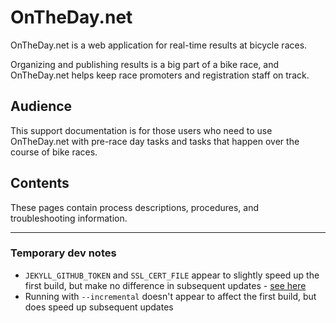 # OnTheDay.net

OnTheDay.net is a web application for real-time results at bicycle races. 

Organizing and publishing results is a big part of a bike race, and OnTheDay.net helps keep race promoters and registration staff on track.

## Audience
This support documentation is for those users who need to use OnTheDay.net with pre-race day tasks and tasks that happen over the course of bike races. 

## Contents
These pages contain process descriptions, procedures, and troubleshooting information. 

---
### Temporary dev notes

- ```JEKYLL_GITHUB_TOKEN``` and ```SSL_CERT_FILE``` appear to slightly speed up the first build, 
  but make no difference in subsequent updates -
  [see here](https://knightcodes.com/miscellaneous/2016/09/13/fix-github-metadata-error.html)
-  Running with ```--incremental``` doesn't appear to affect the first build, but does speed up 
   subsequent updates